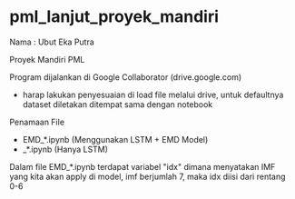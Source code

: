 # pml_lanjut_proyek_mandiri
Nama : Ubut Eka Putra

Proyek Mandiri PML

Program dijalankan di Google Collaborator (drive.google.com)

- harap lakukan penyesuaian di load file melalui drive, untuk defaultnya dataset diletakan ditempat sama dengan notebook

Penamaan File
- EMD_*.ipynb (Menggunakan LSTM + EMD Model)
- _*.ipynb (Hanya LSTM)

Dalam file EMD_*.ipynb terdapat variabel "idx" dimana menyatakan IMF yang kita akan apply di model, imf berjumlah 7, maka idx diisi dari rentang 0-6
